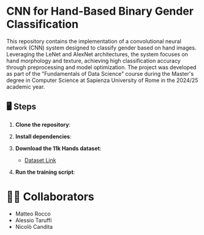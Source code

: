 # CNN for Hand-Based Binary Gender Classification

This repository contains the implementation of a convolutional neural network (CNN) system designed to classify gender based on hand images. 
Leveraging the LeNet and AlexNet architectures, the system focuses on hand morphology and texture, achieving high classification accuracy through preprocessing and model optimization.
The project was developed as part of the "Fundamentals of Data Science" course during the Master's degree in Computer Science at Sapienza University of Rome in the 2024/25 academic year.

## 🖥️ Steps

1. **Clone the repository**:

2. **Install dependencies**:

3. **Download the 11k Hands dataset**:
   - [Dataset Link](https://sites.google.com/view/11khands)

4. **Run the training script**:

# 🧑‍💻 Collaborators

- Matteo Rocco
- Alessio Taruffi
- Nicolò Candita
